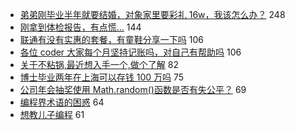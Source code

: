 - [弟弟刚毕业半年就要结婚，对象家里要彩礼 16w，我该怎么办？](https://www.v2ex.com/t/630426) 248
- [刚拿到体检报告，有点慌...](https://www.v2ex.com/t/630461) 144
- [联通有没有实惠的套餐，有童鞋分享一下吗](https://www.v2ex.com/t/630387) 106
- [各位 coder 大家每个月坚持记账吗，对自己有帮助吗](https://www.v2ex.com/t/630438) 106
- [关于不粘锅,最近想入手一个,做个了解](https://www.v2ex.com/t/630393) 82
- [博士毕业两年在上海可以存钱 100 万吗](https://www.v2ex.com/t/630372) 75
- [公司年会抽奖使用 Math.random()函数是否有失公平？](https://www.v2ex.com/t/630433) 69
- [编程界术语的困惑](https://www.v2ex.com/t/630476) 64
- [想教儿子编程](https://www.v2ex.com/t/630373) 61